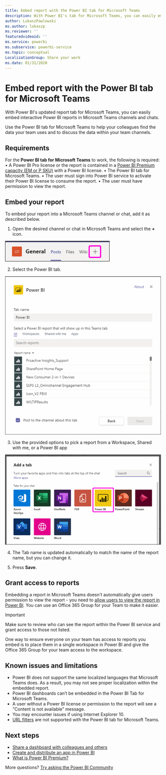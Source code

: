 ```yaml
---
title: Embed report with the Power BI tab for Microsoft Teams
description: With Power BI's tab for Microsoft Teams, you can easily embed interactive Power BI reports in channels and chats.
author: LukaszPawlowski
ms.author: lukaszp
ms.reviewer: ''
featuredvideoid: ''
ms.service: powerbi
ms.subservice: powerbi-service
ms.topic: conceptual
LocalizationGroup: Share your work
ms.date: 01/31/2020
---
```


# Embed report with the Power BI tab for Microsoft Teams

With Power BI's updated report tab for Microsoft Teams, you can easily embed interactive Power BI reports in Microsoft Teams channels and chats.

Use the Power BI tab for Microsoft Teams to help your colleagues find the data your team uses and to discuss the data within your team channels.

## Requirements

For the **Power BI tab for Microsoft Teams** to work, the following is required:
•	A Power BI Pro license or the report is contained in a [Power BI Premium capacity (EM or P SKU)](service-premium-what-is.md) with a Power BI license.
•	The Power BI tab for Microsoft Teams.
•	The user must sign into Power BI service to activate their Power BI license to consume the report.
•	The user must have permission to view the report.

## Embed your report
To embed your report into a Microsoft Teams channel or chat, add it as described below.

1. Open the desired channel or chat in Microsoft Teams and select the **+** icon.

![Add a tab to a channel or chat](media/service-embed-report-microsoft-teams/service-embed-report-microsoft-teams-add.png)

2. Select the Power BI tab.

![Tabs list in Teams](media/service-embed-report-microsoft-teams/service-embed-report-microsoft-teams-tab-settings.png)

3. Use the provided options to pick a report from a Workspace, Shared with me, or a Power BI app

![Power BI tab for Microsoft Teams settings](media/service-embed-report-microsoft-teams/service-embed-report-microsoft-teams-tab.png)

4. The Tab name is updated automatically to match the name of the report name, but you can change it. 

5. Press **Save**.


## Grant access to reports

Embedding a report in Microsoft Teams doesn't automatically give users permission to view the report - you need to [allow users to view the report in Power BI](service-share-dashboards.md). You can use an Office 365 Group for your Team to make it easier. 

> [!IMPORTANT]
> Make sure to review who can see the report within the Power BI service and grant access to those not listed.

One way to ensure everyone on your team has access to reports you embed is to place them in a single workspace in Power BI and give the Office 365 Group for your team access to the workspace.

## Known issues and limitations

* Power BI does not support the same localized languages that Microsoft Teams does. As a result, you may not see proper localization within the embedded report.
* Power BI dashboards can’t be embedded in the Power BI Tab for Microsoft Teams.
* A user without a Power BI license or permission to the report will see a "Content is not available" message.
* You may encounter issues if using Internet Explorer 10. <!--You can look at the [browsers support for Power BI](consumer/end-user-browsers.md) and for [Office 365](https://products.office.com/office-system-requirements#Browsers-section). -->
* [URL filters](service-url-filters.md) are not supported with the Power BI tab for Microsoft Teams.

## Next steps
* [Share a dashboard with colleagues and others](service-share-dashboards.md)  
* [Create and distribute an app in Power BI](service-create-distribute-apps.md)  
* [What is Power BI Premium?](service-premium-what-is.md)

More questions? [Try asking the Power BI Community](https://community.powerbi.com/)
